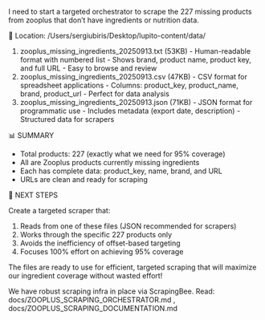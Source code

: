 I need to start a targeted orchestrator to scrape the 227 missing products from zooplus that don’t have ingredients or nutrition data.

  📁 Location: /Users/sergiubiris/Desktop/lupito-content/data/

  1. zooplus_missing_ingredients_20250913.txt (53KB)
    - Human-readable format with numbered list
    - Shows brand, product name, product key, and full URL
    - Easy to browse and review
  2. zooplus_missing_ingredients_20250913.csv (47KB)
    - CSV format for spreadsheet applications
    - Columns: product_key, product_name, brand, product_url
    - Perfect for data analysis
  3. zooplus_missing_ingredients_20250913.json (71KB)
    - JSON format for programmatic use
    - Includes metadata (export date, description)
    - Structured data for scrapers

  📊 SUMMARY

  - Total products: 227 (exactly what we need for 95% coverage)
  - All are Zooplus products currently missing ingredients
  - Each has complete data: product_key, name, brand, and URL
  - URLs are clean and ready for scraping

  🎯 NEXT STEPS

Create a targeted scraper that:
  1. Reads from one of these files (JSON recommended for scrapers)
  2. Works through the specific 227 products only
  3. Avoids the inefficiency of offset-based targeting
  4. Focuses 100% effort on achieving 95% coverage

  The files are ready to use for efficient, targeted scraping that will maximize our ingredient coverage
  without wasted effort!

We have robust scraping infra in place via ScrapingBee. 
Read: docs/ZOOPLUS_SCRAPING_ORCHESTRATOR.md , docs/ZOOPLUS_SCRAPING_DOCUMENTATION.md